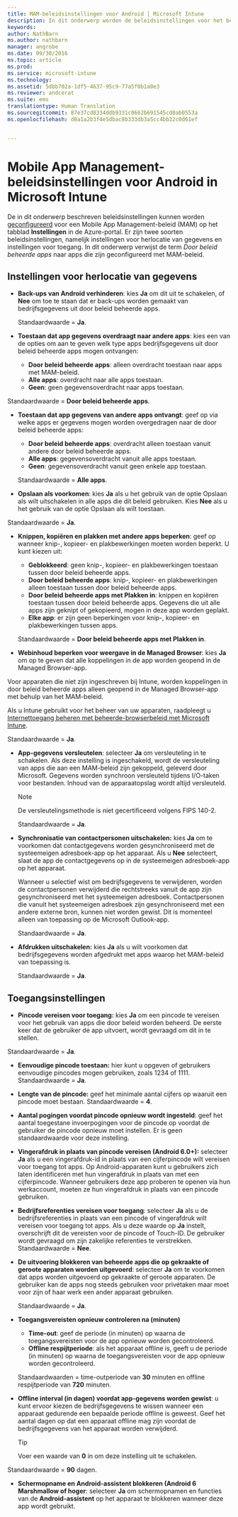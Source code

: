 ```yaml
---
title: MAM-beleidsinstellingen voor Android | Microsoft Intune
description: In dit onderwerp worden de beleidsinstellingen voor het beheren van mobiele apps voor Adroid-apparaten beschreven.
keywords: 
author: NathBarn
ms.author: nathbarn
manager: angrobe
ms.date: 09/30/2016
ms.topic: article
ms.prod: 
ms.service: microsoft-intune
ms.technology: 
ms.assetid: 5dbb702a-1df5-4637-95c9-77a5f0b1a0e3
ms.reviewer: andcerat
ms.suite: ems
translationtype: Human Translation
ms.sourcegitcommit: 87e37cd8334ddb9331c0662b691545cd0ab0553a
ms.openlocfilehash: d0a1a2b3f4e5dbac8b333db3a5cc4bb32c0d61ef


---
```


# <a name="android-mobile-app-management-policy-settings-in-microsoft-intune"></a>Mobile App Management-beleidsinstellingen voor Android in Microsoft Intune
De in dit onderwerp beschreven beleidsinstellingen kunnen worden [geconfigureerd](create-and-deploy-mobile-app-management-policies-with-microsoft-intune.md) voor een Mobile App Management-beleid (MAM) op het tabblad **Instellingen** in de Azure-portal.
Er zijn twee soorten beleidsinstellingen, namelijk instellingen voor herlocatie van gegevens en instellingen voor toegang. In dit onderwerp verwijst de term *Door beleid beheerde apps* naar apps die zijn geconfigureerd met MAM-beleid.

##  <a name="data-relocation-settings"></a>Instellingen voor herlocatie van gegevens

- **Back-ups van Android verhinderen**: kies **Ja** om dit uit te schakelen, of **Nee** om toe te staan dat er back-ups worden gemaakt van bedrijfsgegevens uit door beleid beheerde apps.

  Standaardwaarde = **Ja**.
- **Toestaan dat app gegevens overdraagt naar andere apps**: kies een van de opties om aan te geven welk type apps bedrijfsgegevens uit door beleid beheerde apps mogen ontvangen:
  -   **Door beleid beheerde apps**: alleen overdracht toestaan naar apps met MAM-beleid.
  -   **Alle apps**: overdracht naar alle apps toestaan.
  -   **Geen**: geen gegevensoverdracht naar apps toestaan.

 Standaardwaarde = **Door beleid beheerde apps**.
- **Toestaan dat app gegevens van andere apps ontvangt**: geef op via welke apps er gegevens mogen worden overgedragen naar de door beleid beheerde apps:
  -   **Door beleid beheerde apps**: overdracht alleen toestaan vanuit andere door beleid beheerde apps.
  -   **Alle apps**: gegevensoverdracht vanuit alle apps toestaan.
  -   **Geen**: gegevensoverdracht vanuit geen enkele app toestaan.

  Standaardwaarde = **Alle apps**.

-   **Opslaan als voorkomen**: kies **Ja** als u het gebruik van de optie Opslaan als wilt uitschakelen in alle apps die dit beleid gebruiken. Kies **Nee** als u het gebruik van de optie Opslaan als wilt toestaan.

  Standaardwaarde = **Ja**.
- **Knippen, kopiëren en plakken met andere apps beperken**: geef op wanneer knip-, kopieer- en plakbewerkingen moeten worden beperkt. U kunt kiezen uit:
  -   **Geblokkeerd**: geen knip-, kopieer- en plakbewerkingen toestaan tussen door beleid beheerde apps.
  -   **Door beleid beheerde apps**: knip-, kopieer- en plakbewerkingen alleen toestaan tussen door beleid beheerde apps.
  -   **Door beleid beheerde apps met Plakken in**: knippen en kopiëren toestaan tussen door beleid beheerde apps. Gegevens die uit alle apps zijn geknipt of gekopieerd, mogen in deze app worden geplakt.
  -   **Elke app**: er zijn geen beperkingen voor knip-, kopieer- en plakbewerkingen tussen apps.

  Standaardwaarde = **Door beleid beheerde apps met Plakken in**.
-   **Webinhoud beperken voor weergave in de Managed Browser**: kies **Ja** om op te geven dat alle koppelingen in de app worden geopend in de Managed Browser-app.

  Voor apparaten die niet zijn ingeschreven bij Intune, worden koppelingen in door beleid beheerde apps alleen geopend in de Managed Browser-app met behulp van het MAM-beleid.

  Als u Intune gebruikt voor het beheer van uw apparaten, raadpleegt u [Internettoegang beheren met beheerde-browserbeleid met Microsoft Intune](manage-internet-access-using-managed-browser-policies.md).

  Standaardwaarde = **Ja**.
- **App-gegevens versleutelen**: selecteer **Ja** om versleuteling in te schakelen. Als deze instelling is ingeschakeld, wordt de versleuteling van apps die aan een MAM-beleid zijn gekoppeld, geleverd door Microsoft. Gegevens worden synchroon versleuteld tijdens I/O-taken voor bestanden. Inhoud van de apparaatopslag wordt altijd versleuteld.
  >[!NOTE]
  >De versleutelingsmethode is niet gecertificeerd volgens FIPS 140-2.

  Standaardwaarde = **Ja**.

- **Synchronisatie van contactpersonen uitschakelen:** kies **Ja** om te voorkomen dat contactgegevens worden gesynchroniseerd met de systeemeigen adresboek-app op het apparaat. Als u **Nee** selecteert, slaat de app de contactgegevens op in de systeemeigen adresboek-app op het apparaat.

  Wanneer u selectief wist om bedrijfsgegevens te verwijderen, worden de contactpersonen verwijderd die rechtstreeks vanuit de app zijn gesynchroniseerd met het systeemeigen adresboek. Contactpersonen die vanuit het systeemeigen adresboek zijn gesynchroniseerd met een andere externe bron, kunnen niet worden gewist. Dit is momenteel alleen van toepassing op de Microsoft Outlook-app.

  Standaardwaarde = **Ja**.
- **Afdrukken uitschakelen:** kies **Ja** als u wilt voorkomen dat bedrijfsgegevens worden afgedrukt met apps waarop het MAM-beleid van toepassing is.

  Standaardwaarde = **Ja**.

##  <a name="access-settings"></a>Toegangsinstellingen

- **Pincode vereisen voor toegang:** kies **Ja** om een pincode te vereisen voor het gebruik van apps die door beleid worden beheerd. De eerste keer dat de gebruiker de app uitvoert, wordt gevraagd om dit in te stellen.

 Standaardwaarde = **Ja**.

 -  **Eenvoudige pincode toestaan:** hier kunt u opgeven of gebruikers eenvoudige pincodes mogen gebruiken, zoals 1234 of 1111. Standaardwaarde = **Ja**.
 - **Lengte van de pincode:** geef het minimale aantal cijfers op waaruit een pincode moet bestaan. Standaardwaarde = **4**.
 - **Aantal pogingen voordat pincode opnieuw wordt ingesteld**: geef het aantal toegestane invoerpogingen voor de pincode op voordat de gebruiker de pincode opnieuw moet instellen. Er is geen standaardwaarde voor deze instelling.
 - **Vingerafdruk in plaats van pincode vereisen (Android 6.0+):** selecteer **Ja** als u een vingerafdruk-id in plaats van een cijferpincode wilt vereisen voor toegang tot apps.
 Op Android-apparaten kunt u gebruikers zich laten identificeren met hun vingerafdruk in plaats van met een cijferpincode. Wanneer gebruikers deze app proberen te openen via hun werkaccount, moeten ze hun vingerafdruk in plaats van een pincode gebruiken.
 - **Bedrijfsreferenties vereisen voor toegang**: selecteer **Ja** als u de bedrijfsreferenties in plaats van een pincode of vingerafdruk wilt vereisen voor toegang tot apps. Als u deze waarde op **Ja** instelt, overschrijft dit de vereisten voor de pincode of Touch-ID. De gebruiker wordt gevraagd om zijn zakelijke referenties te verstrekken. Standaardwaarde = **Nee**.


- **De uitvoering blokkeren van beheerde apps die op gekraakte of geroote apparaten worden uitgevoerd**: selecteer **Ja** om te voorkomen dat apps worden uitgevoerd op gekraakte of geroote apparaten. De gebruiker kan de apps nog steeds gebruiken voor privétaken maar moet voor zijn of haar werk een ander apparaat gebruiken.

  Standaardwaarde = **Ja**.
- **Toegangsvereisten opnieuw controleren na (minuten)**
  -   **Time-out**: geef de periode (in minuten) op waarna de toegangsvereisten voor de app opnieuw worden gecontroleerd.
  -   **Offline respijtperiode**: als het apparaat offline is, geeft u de periode (in minuten) op waarna de toegangsvereisten voor de app opnieuw worden gecontroleerd.

  Standaardwaarden = time-outperiode van **30** minuten en offline respijtperiode van **720** minuten.

-   **Offline interval (in dagen) voordat app-gegevens worden gewist**: u kunt ervoor kiezen de bedrijfsgegevens te wissen wanneer een apparaat gedurende een bepaalde periode offline is geweest.  Geef het aantal dagen op dat een apparaat offline mag zijn voordat de bedrijfsgegevens van het apparaat worden verwijderd.

    >[!TIP]
    >Voer een waarde van **0** in om deze instelling uit te schakelen.

  Standaardwaarde = **90** dagen.
- **Schermopname en Android-assistent blokkeren (Android 6 Marshmallow of hoger**: selecteer **Ja** om schermopnamen en functies van de **Android-assistent** op het apparaat te blokkeren wanneer deze app wordt gebruikt.



<!--HONumber=Dec16_HO2-->


